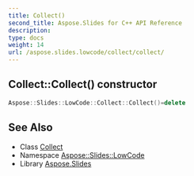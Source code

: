 ```yaml
---
title: Collect()
second_title: Aspose.Slides for C++ API Reference
description: 
type: docs
weight: 14
url: /aspose.slides.lowcode/collect/collect/
---
```

## Collect::Collect() constructor




```cpp
Aspose::Slides::LowCode::Collect::Collect()=delete
```

## See Also

* Class [Collect](../)
* Namespace [Aspose::Slides::LowCode](../../)
* Library [Aspose.Slides](../../../)